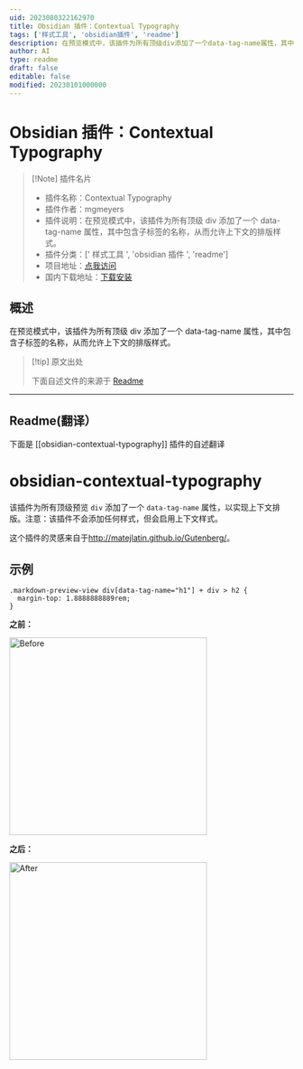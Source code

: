 ```yaml
---
uid: 2023080322162970
title: Obsidian 插件：Contextual Typography
tags: ['样式工具', 'obsidian插件', 'readme']
description: 在预览模式中，该插件为所有顶级div添加了一个data-tag-name属性，其中包含子标签的名称，从而允许上下文的排版样式。
author: AI
type: readme
draft: false
editable: false
modified: 20230101000000
---
```


# Obsidian 插件：Contextual Typography

> [!Note] 插件名片
> - 插件名称：Contextual Typography
> - 插件作者：mgmeyers
> - 插件说明：在预览模式中，该插件为所有顶级 div 添加了一个 data-tag-name 属性，其中包含子标签的名称，从而允许上下文的排版样式。
> - 插件分类：[' 样式工具 ', 'obsidian 插件 ', 'readme']
> - 项目地址：[点我访问](https://github.com/mgmeyers/obsidian-contextual-typography)
> - 国内下载地址：[下载安装](https://pkmer.cn/products/plugin/pluginMarket/?obsidian-contextual-typography)

## 概述

在预览模式中，该插件为所有顶级 div 添加了一个 data-tag-name 属性，其中包含子标签的名称，从而允许上下文的排版样式。

> [!tip] 原文出处
>
>下面自述文件的来源于 [Readme](https://ghproxy.net/https://raw.githubusercontent.com/mgmeyers/obsidian-contextual-typography/main/README.md)

---

## Readme(翻译）

下面是 [[obsidian-contextual-typography]] 插件的自述翻译

# obsidian-contextual-typography

该插件为所有顶级预览 `div` 添加了一个 `data-tag-name` 属性，以实现上下文排版。注意：该插件不会添加任何样式，但会启用上下文样式。

这个插件的灵感来自于<http://matejlatin.github.io/Gutenberg/>。

## 示例

```
.markdown-preview-view div[data-tag-name="h1"] + div > h2 {
  margin-top: 1.8888888889rem;
}
```

**之前：**

<img src="https://github.com/mgmeyers/obsidian-contextual-typography/raw/main/images/before.png" alt="Before" width="350" />

**之后：**

<img src="https://github.com/mgmeyers/obsidian-contextual-typography/raw/main/images/after.png" alt="After" width="350" />



